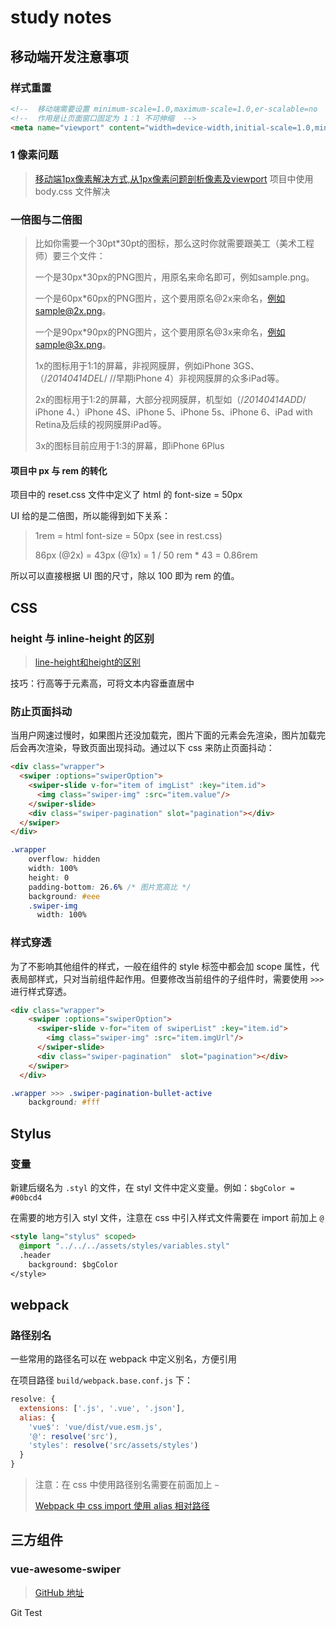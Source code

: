 # study notes
## 移动端开发注意事项
### 样式重置
```html
<!--  移动端需要设置 minimum-scale=1.0,maximum-scale=1.0,er-scalable=no  -->
<!--  作用是让页面窗口固定为 1：1 不可伸缩  -->
<meta name="viewport" content="width=device-width,initial-scale=1.0,minimum-scale=1.0,maximum-scale=1.0,er-scalable=no">
```
### 1 像素问题
> [移动端1px像素解决方式,从1px像素问题剖析像素及viewport](http://www.fly63.com/article/detial/145)
项目中使用 body.css 文件解决

### 一倍图与二倍图
> 比如你需要一个30pt*30pt的图标，那么这时你就需要跟美工（美术工程师）要三个文件：
>
> 一个是30px*30px的PNG图片，用原名来命名即可，例如sample.png。
>
> 一个是60px*60px的PNG图片，这个要用原名@2x来命名，例如sample@2x.png。
>
> 一个是90px*90px的PNG图片，这个要用原名@3x来命名，例如sample@3x.png。
>
> 1x的图标用于1:1的屏幕，非视网膜屏，例如iPhone 3GS、（/*20140414DEL*/ //早期iPhone 4）非视网膜屏的众多iPad等。
>
> 2x的图标用于1:2的屏幕，大部分视网膜屏，机型如（/*20140414ADD*/ iPhone 4、）iPhone 4S、iPhone 5、iPhone 5s、iPhone 6、iPad with Retina及后续的视网膜屏iPad等。
>
> 3x的图标目前应用于1:3的屏幕，即iPhone 6Plus

#### 项目中 px 与 rem 的转化
项目中的 reset.css 文件中定义了 html 的 font-size = 50px

UI 给的是二倍图，所以能得到如下关系：

> 1rem = html font-size = 50px (see in rest.css)
>
> 86px (@2x) = 43px (@1x) = 1 / 50 rem * 43 = 0.86rem

所以可以直接根据 UI 图的尺寸，除以 100 即为 rem 的值。

## CSS
### height 与 inline-height 的区别
> [line-height和height的区别](https://blog.csdn.net/codingalarm/article/details/51916571)

技巧：行高等于元素高，可将文本内容垂直居中

### 防止页面抖动

当用户网速过慢时，如果图片还没加载完，图片下面的元素会先渲染，图片加载完后会再次渲染，导致页面出现抖动。通过以下 css 来防止页面抖动：

```html
<div class="wrapper">
  <swiper :options="swiperOption">
    <swiper-slide v-for="item of imgList" :key="item.id">
      <img class="swiper-img" :src="item.value"/>
    </swiper-slide>
    <div class="swiper-pagination" slot="pagination"></div>
  </swiper>
</div>
```

```css
.wrapper
    overflow: hidden
    width: 100%
    height: 0
    padding-bottom: 26.6% /* 图片宽高比 */
    background: #eee
    .swiper-img
      width: 100%
```

### 样式穿透

为了不影响其他组件的样式，一般在组件的 style 标签中都会加 scope 属性，代表局部样式，只对当前组件起作用。但要修改当前组件的子组件时，需要使用 `>>>` 进行样式穿透。

```html
<div class="wrapper">
    <swiper :options="swiperOption">
      <swiper-slide v-for="item of swiperList" :key="item.id">
        <img class="swiper-img" :src="item.imgUrl"/>
      </swiper-slide>
      <div class="swiper-pagination"  slot="pagination"></div>
    </swiper>
  </div>
```

```css
.wrapper >>> .swiper-pagination-bullet-active
    background: #fff
```



## Stylus
### 变量
新建后缀名为 `.styl` 的文件，在 styl 文件中定义变量。例如：`$bgColor = #00bcd4`

在需要的地方引入 styl 文件，注意在 css 中引入样式文件需要在 import 前加上 `@`

```html
<style lang="stylus" scoped>
  @import "../../../assets/styles/variables.styl"
  .header
    background: $bgColor
</style>
```

## webpack
### 路径别名
一些常用的路径名可以在 webpack 中定义别名，方便引用

在项目路径 `build/webpack.base.conf.js` 下：
```js
resolve: {
  extensions: ['.js', '.vue', '.json'],
  alias: {
    'vue$': 'vue/dist/vue.esm.js',
    '@': resolve('src'),
    'styles': resolve('src/assets/styles')
  }
}
```

> 注意：在 css 中使用路径别名需要在前面加上 `~` 
>
> [Webpack 中 css import 使用 alias 相对路径](https://wiki.zthxxx.me/wiki/%E6%8A%80%E6%9C%AF%E5%BC%80%E5%8F%91/%E5%89%8D%E7%AB%AF/Webpack-%E4%B8%AD-css-import-%E4%BD%BF%E7%94%A8-alias-%E7%9B%B8%E5%AF%B9%E8%B7%AF%E5%BE%84/)

## 三方组件
### vue-awesome-swiper
> [GitHub 地址](https://github.com/surmon-china/vue-awesome-swiper)

Git Test

